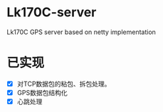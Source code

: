 # Lk170C-server
Lk170C GPS server based on netty implementation

# 已实现 

 - [X] 对TCP数据包的粘包、拆包处理。
 - [X] GPS数据包结构化
 - [X] 心跳处理
